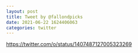 ```yaml
--- 
layout: post 
title: Tweet by @fallondpicks 
date: 2021-06-22 1624406063 
categories: twitter 
--- 
```

https://twitter.com/o/status/1407487127005323269